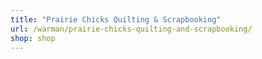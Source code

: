 ```yaml
---
title: "Prairie Chicks Quilting & Scrapbooking"
url: /warman/prairie-chicks-quilting-and-scrapbooking/
shop: shop
---
```

